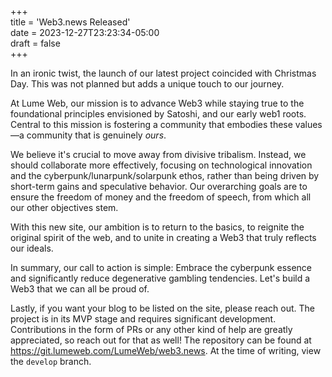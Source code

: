+++  
title = 'Web3.news Released'  
date = 2023-12-27T23:23:34-05:00  
draft = false  
+++

In an ironic twist, the launch of our latest project coincided with Christmas Day. This was not planned but adds a unique touch to our journey.

At Lume Web, our mission is to advance Web3 while staying true to the foundational principles envisioned by Satoshi, and our early web1 roots. Central to this mission is fostering a community that embodies these values—a community that is genuinely *ours*.

We believe it's crucial to move away from divisive tribalism. Instead, we should collaborate more effectively, focusing on technological innovation and the cyberpunk/lunarpunk/solarpunk ethos, rather than being driven by short-term gains and speculative behavior. Our overarching goals are to ensure the freedom of money and the freedom of speech, from which all our other objectives stem.

With this new site, our ambition is to return to the basics, to reignite the original spirit of the web, and to unite in creating a Web3 that truly reflects our ideals.

In summary, our call to action is simple: Embrace the cyberpunk essence and significantly reduce degenerative gambling tendencies. Let's build a Web3 that we can all be proud of.

Lastly, if you want your blog to be listed on the site, please reach out. The project is in its MVP stage and requires significant development. Contributions in the form of PRs or any other kind of help are greatly appreciated, so reach out for that as well! The repository can be found at https://git.lumeweb.com/LumeWeb/web3.news. At the time of writing, view the `develop` branch.
